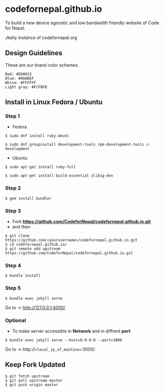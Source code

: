 # codefornepal.github.io

To build a new device agnostic and low bandwidth friendly website of Code for Nepal.

Jkelly instance of codefornepal.org

## Design Guidelines

These are our brand color schemes.
```
Red: #E00015
Blue: #00ADEF
White: #FFFFFF 
Light gray: #FCFBFB
```

## Install in Linux Fedora / Ubuntu  

### Step 1

- Fedora

```console
$ sudo dnf install ruby-devel
```

```console
$ sudo dnf groupinstall development-tools rpm-development-tools c-development
```

- Ubuntu

```console
$ sudo apt-get install ruby-full
```

```console
$ sudo apt-get install build-essential zlib1g-dev
```

### Step 2

```console
$ gem install bundler
```

### Step 3

- Fork **https://github.com/CodeforNepal/codefornepal.github.io.git**
- and then
```console
$ git clone https://github.com/<yourusername>/codefornepal.github.io.git
$ cd codefornepal.github.io/
$ git remote add upstream https://github.com/CodeforNepal/codefornepal.github.io.git 
```

### Step 4

```console
$ bundle install
```

### Step 5

```console
$ bundle exec jekyll serve
```
Go to -> http://127.0.0.1:4000/

### Optional

- To make server accessible in **Network** and in diffrent **port**

```console
$ bundle exec jekyll serve --host=0.0.0.0 --port=3000
```
Go to -> http://`<local_ip_of_machine>`:3000/

## Keep Fork Updated 

```console
$ git fetch upstream 
$ git pull upstream master
$ git push origin master 
```



